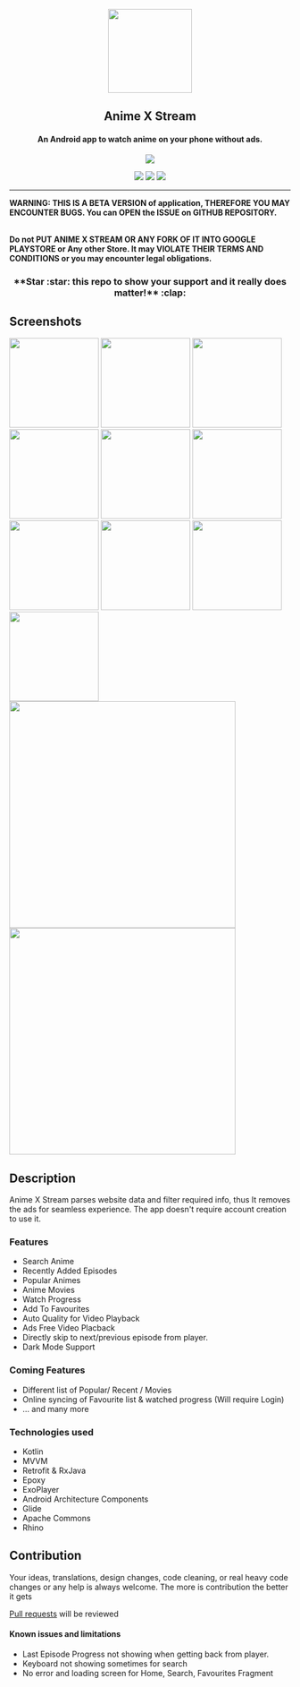 <p align="center"><a href="https://github.com/VaporMusic/AnimeXStream"><img src="/meta/android/animexstream.png" width="150"></a></p> 
<h2 align="center"><b>Anime X Stream</b></h2>
<h4 align="center">An Android app to watch anime on your phone without ads.</h4>
<p align="center"><a href="https://github.com/VaporMusic/AnimeXStream/releases"><img src="/meta/android/download.png"></a></p> 
<p align="center">
<a href="https://github.com/VaporMusic/AnimeXStream" alt="GitHub release"><img src="https://img.shields.io/badge/version-0.2.0-blue.svg" ></a>
<a href="/LICENSE" alt="License: GPLv3"><img src="https://img.shields.io/badge/License-MIT-orange.svg"></a>
<a href="https://github.com/VaporMusic/AnimeXStream" alt="Build Status"><img src="https://img.shields.io/badge/build-passing-yellowgreen.svg"></a>
</p>
<hr>
<b>WARNING: THIS IS A BETA VERSION of application, THEREFORE YOU MAY ENCOUNTER BUGS. You can OPEN the ISSUE on GITHUB REPOSITORY.</b>

<b><br>Do not PUT ANIME X STREAM OR ANY FORK OF IT INTO GOOGLE PLAYSTORE or Any other Store. It may VIOLATE THEIR TERMS AND CONDITIONS or you may encounter legal obligations.</b>

<h3 align="center">**Star :star:  this repo to show your support and it really does matter!** :clap:</h4>

## Screenshots

[<img src="meta/android/screenshots/screenshot_01.jpg" width=160>](meta/android/screenshots/screenshot_01.jpg)
[<img src="meta/android/screenshots/screenshot_02.jpg" width=160>](meta/android/screenshots/screenshot_02.jpg)
[<img src="meta/android/screenshots/screenshot_03.jpg" width=160>](meta/android/screenshots/screenshot_03.jpg)
[<img src="meta/android/screenshots/screenshot_04.jpg" width=160>](meta/android/screenshots/screenshot_04.jpg)
[<img src="meta/android/screenshots/screenshot_05.jpg" width=160>](meta/android/screenshots/screenshot_05.jpg)
[<img src="meta/android/screenshots/screenshot_06.jpg" width=160>](meta/android/screenshots/screenshot_06.jpg)
[<img src="meta/android/screenshots/screenshot_07.jpg" width=160>](meta/android/screenshots/screenshot_07.jpg)
[<img src="meta/android/screenshots/screenshot_08.jpg" width=160>](meta/android/screenshots/screenshot_08.jpg)
[<img src="meta/android/screenshots/screenshot_09.jpg" width=160>](meta/android/screenshots/screenshot_09.jpg)
[<img src="meta/android/screenshots/screenshot_10.jpg" width=160>](meta/android/screenshots/screenshot_10.jpg)
[<img src="meta/android/screenshots/screenshot_11.jpg" width=405>](meta/android/screenshots/screenshot_11.jpg)
[<img src="meta/android/screenshots/screenshot_12.jpg" width=405>](meta/android/screenshots/screenshot_12.jpg)


## Description

Anime X Stream parses website data and filter required info, thus It removes the ads for seamless experience. The app doesn't require account creation to use it.

### Features

* Search Anime
* Recently Added Episodes
* Popular Animes
* Anime Movies
* Watch Progress
* Add To Favourites
* Auto Quality for Video Playback
* Ads Free Video Placback
* Directly skip to next/previous episode from player.
* Dark Mode Support 

### Coming Features

* Different list of Popular/ Recent / Movies
* Online syncing of Favourite list & watched progress (Will require Login)
* … and many more

### Technologies used
* Kotlin
* MVVM
* Retrofit & RxJava
* Epoxy
* ExoPlayer
* Android Architecture Components
* Glide
* Apache Commons
* Rhino

## Contribution
Your ideas, translations, design changes, code cleaning, or real heavy code changes or any help is always welcome. The more is contribution the better it gets

[Pull requests](https://github.com/VaporMusic/AnimeXStream/pulls) will be reviewed

#### Known issues and limitations
- Last Episode Progress not showing when getting back from player.
- Keyboard not showing sometimes for search
- No error and loading screen for Home, Search, Favourites Fragment

